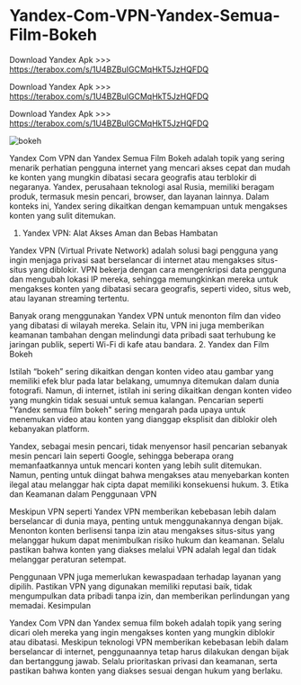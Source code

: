 # Yandex-Com-VPN-Yandex-Semua-Film-Bokeh

Download Yandex Apk >>> https://terabox.com/s/1U4BZBuIGCMqHkT5JzHQFDQ

Download Yandex Apk >>> https://terabox.com/s/1U4BZBuIGCMqHkT5JzHQFDQ

Download Yandex Apk >>> https://terabox.com/s/1U4BZBuIGCMqHkT5JzHQFDQ

![bokeh](https://github.com/iik03/example/blob/bae954985c1dfcc055dcaea01f5cd0f21154744a/bokeh.jpg)


Yandex Com VPN dan Yandex Semua Film Bokeh adalah topik yang sering menarik perhatian pengguna internet yang mencari akses cepat dan mudah ke konten yang mungkin dibatasi secara geografis atau terblokir di negaranya. Yandex, perusahaan teknologi asal Rusia, memiliki beragam produk, termasuk mesin pencari, browser, dan layanan lainnya. Dalam konteks ini, Yandex sering dikaitkan dengan kemampuan untuk mengakses konten yang sulit ditemukan.
1. Yandex VPN: Alat Akses Aman dan Bebas Hambatan

Yandex VPN (Virtual Private Network) adalah solusi bagi pengguna yang ingin menjaga privasi saat berselancar di internet atau mengakses situs-situs yang diblokir. VPN bekerja dengan cara mengenkripsi data pengguna dan mengubah lokasi IP mereka, sehingga memungkinkan mereka untuk mengakses konten yang dibatasi secara geografis, seperti video, situs web, atau layanan streaming tertentu.

Banyak orang menggunakan Yandex VPN untuk menonton film dan video yang dibatasi di wilayah mereka. Selain itu, VPN ini juga memberikan keamanan tambahan dengan melindungi data pribadi saat terhubung ke jaringan publik, seperti Wi-Fi di kafe atau bandara.
2. Yandex dan Film Bokeh

Istilah “bokeh” sering dikaitkan dengan konten video atau gambar yang memiliki efek blur pada latar belakang, umumnya ditemukan dalam dunia fotografi. Namun, di internet, istilah ini sering dikaitkan dengan konten video yang mungkin tidak sesuai untuk semua kalangan. Pencarian seperti "Yandex semua film bokeh" sering mengarah pada upaya untuk menemukan video atau konten yang dianggap eksplisit dan diblokir oleh kebanyakan platform.

Yandex, sebagai mesin pencari, tidak menyensor hasil pencarian sebanyak mesin pencari lain seperti Google, sehingga beberapa orang memanfaatkannya untuk mencari konten yang lebih sulit ditemukan. Namun, penting untuk diingat bahwa mengakses atau menyebarkan konten ilegal atau melanggar hak cipta dapat memiliki konsekuensi hukum.
3. Etika dan Keamanan dalam Penggunaan VPN

Meskipun VPN seperti Yandex VPN memberikan kebebasan lebih dalam berselancar di dunia maya, penting untuk menggunakannya dengan bijak. Menonton konten berlisensi tanpa izin atau mengakses situs-situs yang melanggar hukum dapat menimbulkan risiko hukum dan keamanan. Selalu pastikan bahwa konten yang diakses melalui VPN adalah legal dan tidak melanggar peraturan setempat.

Penggunaan VPN juga memerlukan kewaspadaan terhadap layanan yang dipilih. Pastikan VPN yang digunakan memiliki reputasi baik, tidak mengumpulkan data pribadi tanpa izin, dan memberikan perlindungan yang memadai.
Kesimpulan

Yandex Com VPN dan Yandex semua film bokeh adalah topik yang sering dicari oleh mereka yang ingin mengakses konten yang mungkin diblokir atau dibatasi. Meskipun teknologi VPN memberikan kebebasan lebih dalam berselancar di internet, penggunaannya tetap harus dilakukan dengan bijak dan bertanggung jawab. Selalu prioritaskan privasi dan keamanan, serta pastikan bahwa konten yang diakses sesuai dengan hukum yang berlaku.
